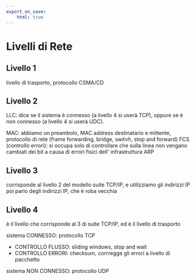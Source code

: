 ```yaml
---
export_on_save:
    html: true
---
```


# Livelli di Rete

## Livello 1

livello di trasporto, protocollo CSMA/CD

## Livello 2

LLC: dice se il sistema è connesso (a livello 4 si userà TCP), oppure se è non connesso (a livello 4 si userà UDC).

MAC: 
abbiamo un preambolo, 
MAC address destinatario e mittente, 
protocollo di rete (frame forwarding, bridge, switvh, stop and forward)
FCS (controllo errori): si occupa solo di controllare che sulla linea non vengano cambiati dei bit a causa di errori fisici dell' infrastruttura
ARP

## Livello 3

corrisponde al livello 2 del modello suite TCP/IP, e utilizziamo gli indirizzi IP
poi parlo degli indirizzi IP, che è roba vecchia

## Livello 4

è il livello che corrisponde al 3 di suite TCP/IP, ed è il livello di trasporto

sistema CONNESSO: protocollo TCP
- CONTROLLO FLUSSO: sliding windows, stop and wait
- CONTROLLO ERRORI: checksum, corrregge gli errori a livello di pacchetto

sistema NON CONNESSO: protocollo UDP